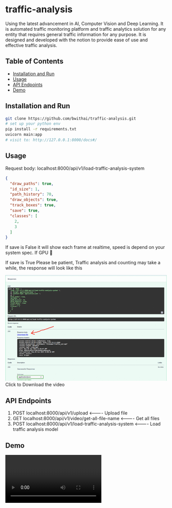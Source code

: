 # traffic-analysis
Using the latest advancement in AI, Computer Vision and Deep Learning. It is automated traffic monitoring platform and traffic analytics solution for any entity that requires general traffic information for any purpose. It is designed and developed with the notion to provide ease of use and effective traffic analysis.

## Table of Contents
- [Installation and Run](#installation)
- [Usage](#usage)
- [API Endpoints](#api-endpoints)
- [Demo](#demo)

## Installation and Run

```bash
git clone https://github.com/bwithai/traffic-analysis.git
# set up your python env 
pip install -r requirements.txt
uvicorn main:app
# visit to: http://127.0.0.1:8000/docs#/
```

## Usage
Request body: localhost:8000/api/v1/load-traffic-analysis-system
```json
{
  "draw_paths": true,
  "id_size": 1,
  "path_history": 70,
  "draw_objects": true,
  "track_boxes": true,
  "save": true,
  "classes": [
    2,
    3
  ]
}
```
If save is False it will show each frame at realtime, speed is depend on your system spec. If GPU 🤩

If save is True Please be patient, Traffic analysis and counting may take a while, the response will look like this

![Response of localhost:8000/api/v1/load-traffic-analysis-system](result/response.gif)
Click to Download the video

## API Endpoints
1.  POST localhost:8000/api/v1/upload  <---- Upload file
2. GET localhost:8000/api/v1/video/get-all-file-name  <---- Get all files
3. POST localhost:8000/api/v1/load-traffic-analysis-system  <---- Load traffic analysis model

## Demo
![Demo Video](https://github.com/bwithai/traffic-analysis/raw/233b8ab4db7bdcb9fcf302308c290151e7757bab/result/traffic_out.mp4)